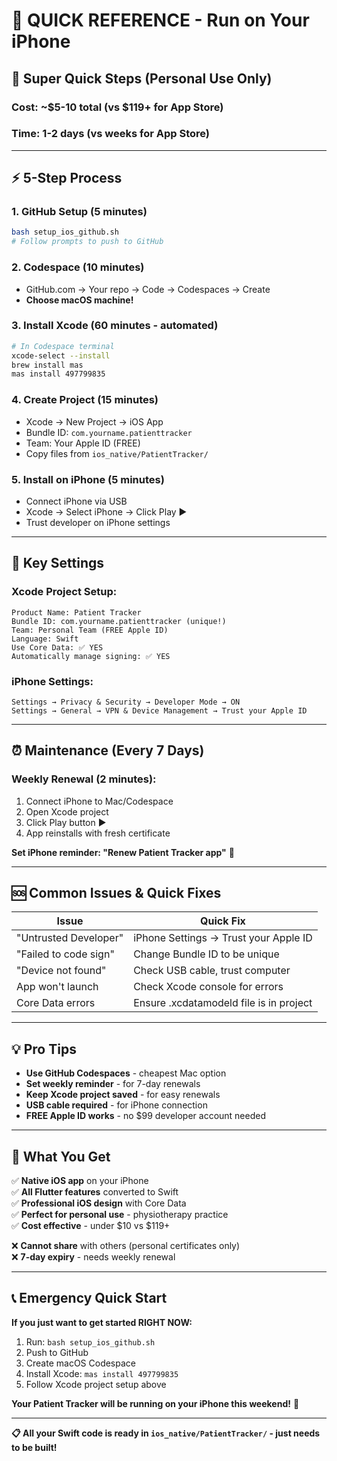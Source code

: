 # 📱 QUICK REFERENCE - Run on Your iPhone

## 🎯 **Super Quick Steps (Personal Use Only)**

### **Cost: ~$5-10 total (vs $119+ for App Store)**
### **Time: 1-2 days (vs weeks for App Store)**

---

## ⚡ **5-Step Process**

### **1. GitHub Setup (5 minutes)**
```bash
bash setup_ios_github.sh
# Follow prompts to push to GitHub
```

### **2. Codespace (10 minutes)**
- GitHub.com → Your repo → Code → Codespaces → Create
- **Choose macOS machine!**

### **3. Install Xcode (60 minutes - automated)**
```bash
# In Codespace terminal
xcode-select --install
brew install mas
mas install 497799835
```

### **4. Create Project (15 minutes)**
- Xcode → New Project → iOS App
- Bundle ID: `com.yourname.patienttracker`
- Team: Your Apple ID (FREE)
- Copy files from `ios_native/PatientTracker/`

### **5. Install on iPhone (5 minutes)**
- Connect iPhone via USB
- Xcode → Select iPhone → Click Play ▶️
- Trust developer on iPhone settings

---

## 🔧 **Key Settings**

### **Xcode Project Setup:**
```
Product Name: Patient Tracker
Bundle ID: com.yourname.patienttracker (unique!)
Team: Personal Team (FREE Apple ID)
Language: Swift
Use Core Data: ✅ YES
Automatically manage signing: ✅ YES
```

### **iPhone Settings:**
```
Settings → Privacy & Security → Developer Mode → ON
Settings → General → VPN & Device Management → Trust your Apple ID
```

---

## ⏰ **Maintenance (Every 7 Days)**

### **Weekly Renewal (2 minutes):**
1. Connect iPhone to Mac/Codespace
2. Open Xcode project
3. Click Play button ▶️
4. App reinstalls with fresh certificate

**Set iPhone reminder: "Renew Patient Tracker app"** 📅

---

## 🆘 **Common Issues & Quick Fixes**

| Issue | Quick Fix |
|-------|-----------|
| "Untrusted Developer" | iPhone Settings → Trust your Apple ID |
| "Failed to code sign" | Change Bundle ID to be unique |
| "Device not found" | Check USB cable, trust computer |
| App won't launch | Check Xcode console for errors |
| Core Data errors | Ensure .xcdatamodeld file is in project |

---

## 💡 **Pro Tips**

- **Use GitHub Codespaces** - cheapest Mac option
- **Set weekly reminder** - for 7-day renewals
- **Keep Xcode project saved** - for easy renewals
- **USB cable required** - for iPhone connection
- **FREE Apple ID works** - no $99 developer account needed

---

## 🚀 **What You Get**

✅ **Native iOS app** on your iPhone  
✅ **All Flutter features** converted to Swift  
✅ **Professional iOS design** with Core Data  
✅ **Perfect for personal use** - physiotherapy practice  
✅ **Cost effective** - under $10 vs $119+  

❌ **Cannot share** with others (personal certificates only)  
❌ **7-day expiry** - needs weekly renewal  

---

## 📞 **Emergency Quick Start**

**If you just want to get started RIGHT NOW:**

1. Run: `bash setup_ios_github.sh`
2. Push to GitHub
3. Create macOS Codespace
4. Install Xcode: `mas install 497799835`
5. Follow Xcode project setup above

**Your Patient Tracker will be running on your iPhone this weekend!** 🎉

---

**📋 All your Swift code is ready in `ios_native/PatientTracker/` - just needs to be built!**
